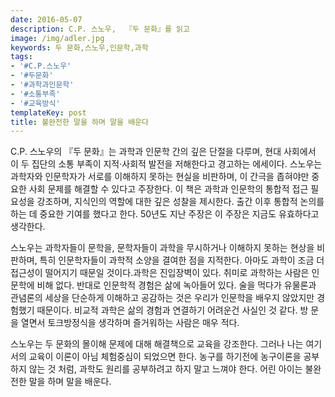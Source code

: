 ```yaml
---
date: 2016-05-07
description: C.P. 스노우,  『두 문화』를 읽고
image: /img/adler.jpg
keywords: 두 문화,스노우,인문학,과학
tags:
- '#C.P.스노우'
- '#두문화'
- '#과학과인문학'
- '#소통부족'
- '#교육방식'
templateKey: post
title: 불완전한 말을 하며 말을 배운다
---
```


C.P. 스노우의 『두 문화』는 과학과 인문학 간의 깊은 단절을 다루며, 현대 사회에서 이 두 집단의 소통 부족이 지적·사회적 발전을 저해한다고 경고하는 에세이다. 스노우는 과학자와 인문학자가 서로를 이해하지 못하는 현실을 비판하며, 이 간극을 좁혀야만 중요한 사회 문제를 해결할 수 있다고 주장한다. 이 책은 과학과 인문학의 통합적 접근 필요성을 강조하며, 지식인의 역할에 대한 깊은 성찰을 제시한다. 출간 이후 통합적 논의를 하는 데 중요한 기여를 했다고 한다. 50년도 지난 주장은 이 주장은 지금도 유효하다고 생각한다.

스노우는 과학자들이 문학을, 문학자들이 과학을 무시하거나 이해하지 못하는 현상을 비판하며, 특히 인문학자들이 과학적 소양을 결여한 점을 지적한다. 아마도 과학이 조금 더 접근성이 떨어지기 때문일 것이다.과학은 진입장벽이 있다. 취미로 과학하는 사람은 인문학에 비해 없다. 반대로 인문학적 경험은 삶에 녹아들어 있다. 술을 먹다가 유물론과 관념론의 세상을 단순하게 이해하고 공감하는 것은 우리가 인문학을 배우지 않았지만 경험했기 때문이다. 비교적 과학은 삶의 경험과 연결하기 어려운건 사실인 것 같다. 방 문을 열면서 토크방정식을 생각하며 즐거워하는 사람은 매우 적다. 

스노우는 두 문화의 몰이해 문제에 대해 해결책으로 교육을 강조한다. 그러나 나는 여기서의 교육이 이론이 아님 체험중심이 되었으면 한다. 농구를 하기전에 농구이론을 공부하지 않는 것 처럼, 과학도 원리를 공부하려고 하지 말고 느껴야 한다. 어린 아이는 불완전한 말을 하며 말을 배운다.